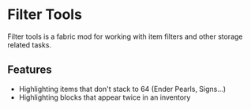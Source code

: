 # Filter Tools
Filter tools is a fabric mod for working with item filters and other storage related tasks.

## Features
- Highlighting items that don't stack to 64 (Ender Pearls, Signs...)
- Highlighting blocks that appear twice in an inventory